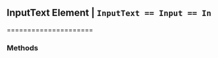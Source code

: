 ## InputText Element  | `InputText == Input == In`

<!-- <+InputText.doc+> -->

=====================

<!-- <+InputText.__init__+> -->

### Methods

<!-- <+InputText.method11+> -->
<!-- <+InputText.method12+> -->
<!-- <+InputText.method21+> -->
<!-- <+InputText.method22+> -->
<!-- <+InputText.method31+> -->
<!-- <+InputText.method32+> -->
<!-- <+InputText.method33+> -->
<!-- <+InputText.method34+> -->
<!-- <+InputText.method35+> -->
<!-- <+InputText.method36+> -->